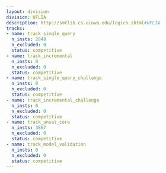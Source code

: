 ```yaml
---
layout: division
division: UFLIA
description: http://smtlib.cs.uiowa.edu/logics.shtml#UFLIA
tracks:
- name: track_single_query
  n_insts: 2848
  n_excluded: 0
  status: competitive
- name: track_incremental
  n_insts: 0
  n_excluded: 0
  status: competitive
- name: track_single_query_challenge
  n_insts: 0
  n_excluded: 0
  status: competitive
- name: track_incremental_challenge
  n_insts: 0
  n_excluded: 0
  status: competitive
- name: track_unsat_core
  n_insts: 3867
  n_excluded: 0
  status: competitive
- name: track_model_validation
  n_insts: 0
  n_excluded: 0
  status: competitive
---
```


